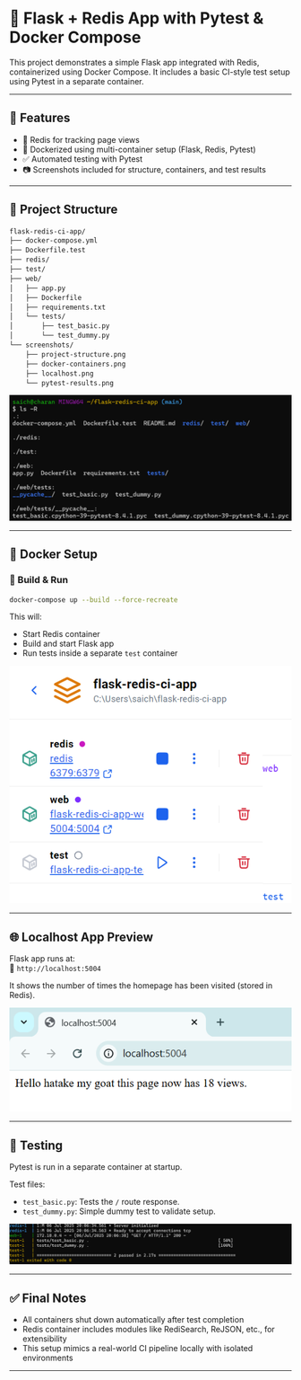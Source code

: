 # 🐍 Flask + Redis App with Pytest & Docker Compose

This project demonstrates a simple Flask app integrated with Redis, containerized using Docker Compose. It includes a basic CI-style test setup using Pytest in a separate container.

---

## 🚀 Features

- 🧠 Redis for tracking page views  
- 🐳 Dockerized using multi-container setup (Flask, Redis, Pytest)  
- ✅ Automated testing with Pytest  
- 📷 Screenshots included for structure, containers, and test results  

---

## 📂 Project Structure

```bash
flask-redis-ci-app/
├── docker-compose.yml
├── Dockerfile.test
├── redis/
├── test/
├── web/
│   ├── app.py
│   ├── Dockerfile
│   ├── requirements.txt
│   └── tests/
│       ├── test_basic.py
│       └── test_dummy.py
└── screenshots/
    ├── project-structure.png
    ├── docker-containers.png
    ├── localhost.png
    └── pytest-results.png
```

![Project Structure](screenshots/project-structure.png)

---

## 🐋 Docker Setup

### 🔧 Build & Run

```bash
docker-compose up --build --force-recreate
```

This will:
- Start Redis container  
- Build and start Flask app  
- Run tests inside a separate `test` container  

![Docker Containers](screenshots/docker-containers.png)

---

## 🌐 Localhost App Preview

Flask app runs at:  
📍 `http://localhost:5004`  

It shows the number of times the homepage has been visited (stored in Redis).

![Localhost View](screenshots/localhost.png)

---

## 🧪 Testing

Pytest is run in a separate container at startup.  

Test files:  
- `test_basic.py`: Tests the `/` route response.  
- `test_dummy.py`: Simple dummy test to validate setup.  

![Pytest Results](screenshots/pytest-results.png)

---

## ✅ Final Notes

- All containers shut down automatically after test completion  
- Redis container includes modules like RediSearch, ReJSON, etc., for extensibility  
- This setup mimics a real-world CI pipeline locally with isolated environments  

---
